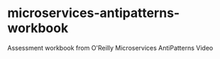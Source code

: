 # microservices-antipatterns-workbook
Assessment workbook from O'Reilly Microservices AntiPatterns Video
